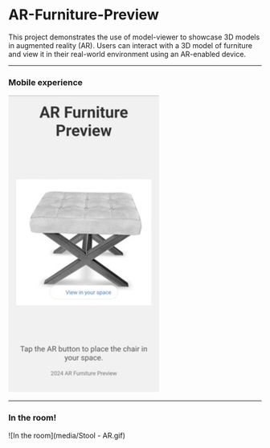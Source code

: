 # AR-Furniture-Preview
 
This project demonstrates the use of model-viewer to showcase 3D models in augmented reality (AR). Users can interact with a 3D model of furniture and view it in their real-world environment using an AR-enabled device.

---

### Mobile experience
![Mobile experience](media/MobileView.jpeg)

---

### In the room!
![In the room](media/Stool - AR.gif)
